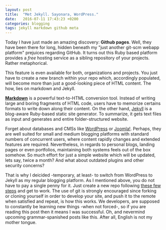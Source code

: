```yaml
---
layout: post
title:  "Met Jekyll. Sayonara, WordPress."
date:   2016-07-11 17:43:23 +0200
categories: blogging
tags: jekyll markdown github meta
---
```

Today I have just made an amazing discovery: **Github pages**. Well, they have been
there for long, hidden beneath my "just another git-scm webapp platform" prejuices
regarding GitHub. It turns out this Ruby based platform provides a *free* hosting 
service as a sibling repository of your projects. Rather metaphorical. 

This feature is even available for both, organizations and projects. You just 
have to create a new branch within your repo which, accordingly populated, will become more than
just a good-looking piece of HTML content. The how, lies on markdown and Jekyll.

**[Markdown][markdown-site]** is a powerful text-to-HTML conversion tool. Instead of writing large
and boring fragments of HTML code, users have to memorize certains formats to
write down along their content. On the other hand, [Jekyll][jekyll-docs] is a blog-aware Ruby-based 
static site generator. To summarize, it gets text files as input and generates
and entire folder-structured website.

Forget about databases and CMSs like [WordPress][wordpress-site] or [Joomla!][joomla-site]. Perhaps, they are well
suited for small and medium blogging platforms with standard numbers of concurrent
users, where content rapidly changes and extended features are required. Nevertheless, 
in regards to personal blogs, landing pages or even portfolios, maintaining both systems feels
out of the box somehow. So much effort for just a simple website which will be updated, 
lets say, twice a month? And what about outdated plugins and other security
concerns?

That is why I deicided -temporary, at least- to switch from WordPress to Jekyll 
as my regular blogging platform. As I mentioned above, you do not have to pay
a single penny for it. Just create a new repo following [these few steps][few-steps] and get
to work. The use of git is strongly encouraged since forking or cloning yourself
in order to develop your site, and push it to the remote when satisfied and repeat, 
is how this works. We developers, are supposed to constantly 
be learning new things -when not forced-, so if you are reading this post then 
it means I was successful. Oh, and nevermind upcoming grammar-spanished posts like
this. After all, English is not my mother tongue.
 

[jekyll-docs]: http://jekyllrb.com/docs/home "Jeyll official documentation"
[wordpress-site]: https://wordpress.org "WordPress organization"
[joomla-site]: https://joomla.org "Joomla organization"
[markdown-site]: https://daringfireball.net/projects/markdown "Markdown project page"
[few-steps]: https://pages.github.com/ "Github pages. Landing with quick-start"

